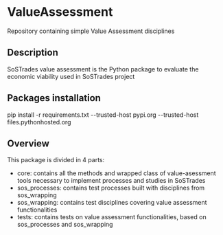 # ValueAssessment

Repository containing simple Value Assessment disciplines

## Description
SoSTrades value assessment is the Python package to evaluate the economic viability used in SoSTrades project

## Packages installation
pip install -r requirements.txt --trusted-host pypi.org --trusted-host files.pythonhosted.org

## Overview
This package is divided in 4 parts:

- core: contains all the methods and wrapped class of value-asessment tools necessary to implement processes and studies in SoSTrades
- sos_processes: contains test processes built with disciplines from sos_wrapping
- sos_wrapping: contains test disciplines covering value assessment functionalities
- tests: contains tests on value assessment functionalities, based on sos_processes and sos_wrapping
